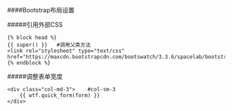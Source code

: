 ####Bootstrap布局设置

#####引用外部CSS
```
{% block head %}
{{ super() }}   #调用父类方法
<link rel="stylesheet" type="text/css" href="https://maxcdn.bootstrapcdn.com/bootswatch/3.3.6/spacelab/bootstrap.min.css">
{% endblock %}
```

#####调整表单宽度
```
<div class="col-md-3">    #col-sm-3
	{{ wtf.quick_form(form) }}
</div>
```

